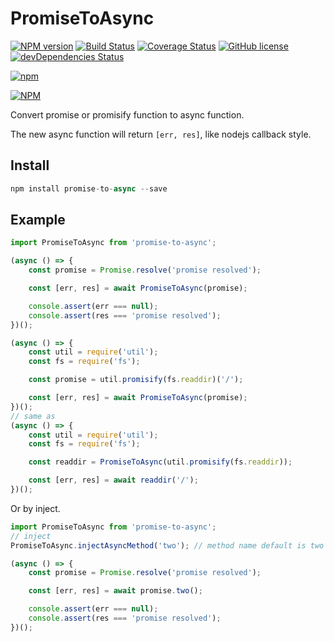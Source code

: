 # PromiseToAsync

[![NPM version](https://img.shields.io/npm/v/promise-to-async.svg?style=flat-square)](https://www.npmjs.com/package/promise-to-async)
[![Build Status](https://travis-ci.org/JiangJie/PromiseToAsync.svg?branch=master)](https://travis-ci.org/JiangJie/PromiseToAsync)
[![Coverage Status](https://coveralls.io/repos/github/JiangJie/PromiseToAsync/badge.svg?branch=master)](https://coveralls.io/github/JiangJie/PromiseToAsync?branch=master)
[![GitHub license](https://img.shields.io/github/license/JiangJie/PromiseToAsync.svg)](https://github.com/JiangJie/PromiseToAsync/blob/master/LICENSE)
[![devDependencies Status](https://david-dm.org/JiangJie/PromiseToAsync/dev-status.svg)](https://david-dm.org/JiangJie/PromiseToAsync?type=dev)

[![npm](https://img.shields.io/npm/dt/promise-to-async.svg)](https://www.npmjs.com/package/promise-to-async)

[![NPM](https://nodei.co/npm/promise-to-async.png?downloads=true)](https://nodei.co/npm/promise-to-async/)

Convert promise or promisify function to async function.

The new async function will return `[err, res]`, like nodejs callback style.

## Install

```javascript
npm install promise-to-async --save
```

## Example

```javascript
import PromiseToAsync from 'promise-to-async';

(async () => {
    const promise = Promise.resolve('promise resolved');

    const [err, res] = await PromiseToAsync(promise);

    console.assert(err === null);
    console.assert(res === 'promise resolved');
})();

(async () => {
    const util = require('util');
    const fs = require('fs');

    const promise = util.promisify(fs.readdir)('/');

    const [err, res] = await PromiseToAsync(promise);
})();
// same as
(async () => {
    const util = require('util');
    const fs = require('fs');

    const readdir = PromiseToAsync(util.promisify(fs.readdir));

    const [err, res] = await readdir('/');
})();
```

Or by inject.

```javascript
import PromiseToAsync from 'promise-to-async';
// inject
PromiseToAsync.injectAsyncMethod('two'); // method name default is two

(async () => {
    const promise = Promise.resolve('promise resolved');

    const [err, res] = await promise.two();

    console.assert(err === null);
    console.assert(res === 'promise resolved');
})();
```